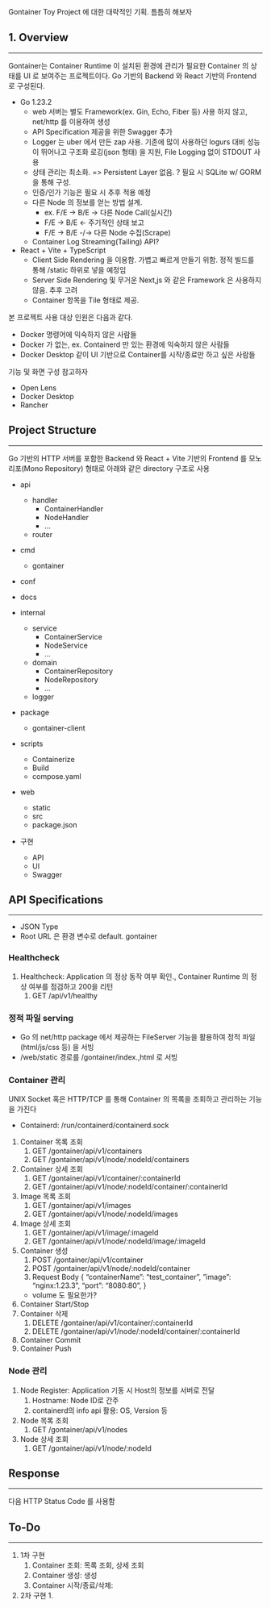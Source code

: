 Gontainer Toy Project 에 대한 대략적인 기획. 틈틈히 해보자

## 1. Overview
---
  Gontainer는 Container Runtime 이 설치된 환경에 관리가 필요한 Container 의 상태를 UI 로 보여주는 프로젝트이다.
Go 기반의 Backend 와 React 기반의 Frontend 로 구성된다.

- Go 1.23.2
    - web 서버는 별도 Framework(ex. Gin, Echo, Fiber 등) 사용 하지 않고, net/http 를 이용하여 생성
    - API Specification 제공을 위한 Swagger 추가
    - Logger 는 uber 에서 만든 zap 사용. 기존에 많이 사용하던 logurs 대비 성능이 뛰어나고 구조화 로깅(json 형태) 을 지원, File Logging 없이 STDOUT 사용
    - 상태 관리는 최소화. => Persistent Layer 없음. ? 필요 시 SQLite w/ GORM 을 통해 구성.
    - 인증/인가 기능은 필요 시 추후 적용 예정
    - 다른 Node 의 정보를 얻는 방법 설계. 
        - ex. F/E -> B/E -> 다른 Node Call(실시간)
        - F/E -> B/E <- 주기적인 상태 보고
        - F/E -> B/E -/-> 다른 Node 수집(Scrape)
    - Container Log Streaming(Tailing) API?
- React + Vite + TypeScript
    - Client Side Rendering 을 이용함. 가볍고 빠르게 만들기 위함. 정적 빌드를 통해 /static 하위로 넣을 예정임
    - Server Side Rendering 및 무거운 Next,js 와 같은 Framework 은 사용하지 않음. 추후 고려
    - Container 항목을 Tile 형태로 제공.

본 프로젝트 사용 대상 인원은 다음과 같다.
- Docker 명령어에 익숙하지 않은 사람들
- Docker 가 없는, ex. Containerd 만 있는 환경에 익숙하지 않은 사람들
- Docker Desktop 같이 UI 기반으로 Container를 시작/종료만 하고 싶은 사람들

기능 및 화면 구성 참고하자
- Open Lens
- Docker Desktop
- Rancher

## Project Structure
---
Go 기반의 HTTP 서버를 포함한 Backend 와 React + Vite 기반의 Frontend 를 모노리포(Mono Repository) 형태로 아래와 같은 directory 구조로 사용

- api
    - handler
        - ContainerHandler
        - NodeHandler
        - …
    - router
- cmd
    - gontainer
- conf
- docs
- internal
    - service
        - ContainerService
        - NodeService
        - …
    - domain
        - ContainerRepository
        - NodeRepository
        - …
    - logger
- package
    - gontainer-client
- scripts
    - Containerize
    - Build
    - compose.yaml
- web
    - static
    - src
    - package.json


- 구현
    - API
    - UI
    - Swagger


## API Specifications
---

- JSON Type
- Root URL 은 환경 변수로 default. gontainer
### Healthcheck

1. Healthcheck: Application 의 정상 동작 여부 확인., Container Runtime 의 정상 여부를 점검하고 200을 리턴
    1. GET /api/v1/healthy

### 정적 파일 serving
- Go 의 net/http package 에서 제공하는 FileServer 기능을 활용하여 정적 파일(html/js/css 등) 을 서빙
- /web/static 경로를 /gontainer/index.,html 로 서빙

### Container 관리

UNIX Socket 혹은 HTTP/TCP 를 통해 Container 의 목록을 조회하고 관리하는 기능을 가진다
- Containerd: /run/containerd/containerd.sock

1. Container 목록 조회
    1. GET /gontainer/api/v1/containers
    2. GET /gontainer/api/v1/node/:nodeId/containers
2. Container 상세 조회
    1. GET /gontainer/api/v1/container/:containerId
    2. GET /gontainer/api/v1/node/:nodeId/container/:containerId
3. Image 목록 조회
    1. GET /gontainer/api/v1/images
    2. GET /gontainer/api/v1/node/:nodeId/images
4. Image 상세 조회
    1. GET /gontainer/api/v1/image/:imageId
    2. GET /gontainer/api/v1/node/:nodeId/image/:imageId
5. Container 생성
    1. POST /gontainer/api/v1/container
    2. POST /gontainer/api/v1/node/:nodeId/container
    3. Request Body
             {
           “containerName”: “test_container”,
           ”image”: “nginx:1.23.3”,
           “port”: “8080:80”,
       }
    - volume 도 필요한가?
6. Container Start/Stop
7. Container 삭제
    1. DELETE /gontainer/api/v1/container/:containerId
    2. DELETE /gontainer/api/v1/node/:nodeId/container/:containerId
8. Container Commit
9. Container Push


### Node 관리

1. Node Register: Application 기동 시 Host의 정보를 서버로 전달
    1. Hostname: Node ID로 간주
    2. containerd의 info api 활용: OS, Version 등
2. Node 목록 조회
    1. GET /gontainer/api/v1/nodes
3. Node 상세 조회
    1. GET /gontainer/api/v1/node/:nodeId



## Response
---
  다음 HTTP Status Code 를 사용함





## To-Do
---


1. 1차 구현
    1. Container 조회: 목록 조회, 상세 조회
    2. Container 생성: 생성
    3. Container 시작/종료/삭제: 
2. 2차 구현
    1.